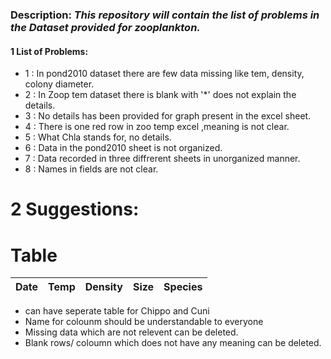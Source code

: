 
### Description: _This repository will contain the list of problems in the Dataset provided for zooplankton._
####  1 List of Problems:
* 1 : In pond2010 dataset there are few data missing like tem, density, colony diameter.
* 2 : In Zoop tem dataset there is blank with '*' does not explain the details.
* 3 : No details has been provided for graph present in the excel sheet.
* 4 : There is one red row in zoo temp excel ,meaning is not clear.
* 5 : What Chla stands for, no details.
* 6 : Data in the pond2010 sheet is not organized.
* 7 : Data recorded in three diffrerent sheets in unorganized manner.
* 8 : Names in fields are not clear.

# 2 Suggestions: 

# Table 

|Date|  Temp 	|    Density  	| Size  |  Species|
|-	|---	|---	|---	|---    |



* can have seperate table for Chippo and Cuni
* Name for colounm should be understandable to everyone
* Missing data which are  not relevent can be deleted.
* Blank rows/ coloumn which does not have any meaning can be deleted.
